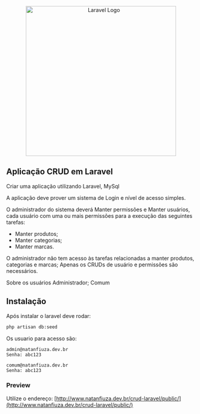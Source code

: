 <p align="center"><a href="https://laravel.com" target="_blank"><img src="https://raw.githubusercontent.com/laravel/art/master/logo-lockup/5%20SVG/2%20CMYK/1%20Full%20Color/laravel-logolockup-cmyk-red.svg" width="400" alt="Laravel Logo"></a></p>

## Aplicação CRUD em Laravel

Criar uma aplicação utilizando Laravel, MySql 

A aplicação deve prover um sistema de Login e nível de acesso simples. 

O administrador do sistema deverá Manter permissões e Manter usuários, cada usuário com uma ou mais permissões para a execução das seguintes tarefas:

* Manter produtos;
* Manter categorias;
* Manter marcas.

O administrador não tem acesso às tarefas relacionadas a manter produtos, categorias e marcas;
Apenas os CRUDs de usuário e permissões são necessários.

Sobre os usuários
    Administrador;
    Comum


## Instalação

Após instalar o laravel deve rodar:

```bash
php artisan db:seed
```
Os usuario para acesso são:

```
admin@natanfiuza.dev.br 
Senha: abc123

comum@natanfiuza.dev.br 
Senha: abc123

```
### Preview

Utilize o endereço:
[http://www.natanfiuza.dev.br/crud-laravel/public/](http://www.natanfiuza.dev.br/crud-laravel/public/)
